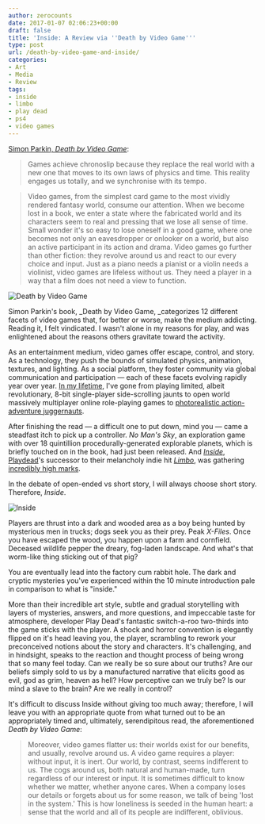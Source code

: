 ```yaml
---
author: zerocounts
date: 2017-01-07 02:06:23+00:00
draft: false
title: 'Inside: A Review via ''Death by Video Game'''
type: post
url: /death-by-video-game-and-inside/
categories:
- Art
- Media
- Review
tags:
- inside
- limbo
- play dead
- ps4
- video games
---
```


[Simon Parkin, _Death by Video Game_](http://www.mhpbooks.com/books/death-by-video-game/):

> Games achieve chronoslip because they replace the real world with a new one that moves to its own laws of physics and time. This reality engages us totally, and we synchronise with its tempo.

> Video games, from the simplest card game to the most vividly rendered fantasy world, consume our attention. When we become lost in a book, we enter a state where the fabricated world and its characters seem to real and pressing that we lose all sense of time. Small wonder it's so easy to lose oneself in a good game, where one becomes not only an eavesdropper or onlooker on a world, but also an active participant in its action and drama. Video games go further than other fiction: they revolve around us and react to our every choice and input. Just as a piano needs a pianist or a violin needs a violinist, video games are lifeless without us. They need a player in a way that a film does not need a view to function.

![Death by Video Game](/death-by-video-game.jpg)

Simon Parkin's book, _Death by Video Game, _categorizes 12 different facets of video games that, for better or worse, make the medium addicting. Reading it, I felt vindicated. I wasn't alone in my reasons for play, and was enlightened about the reasons others gravitate toward the activity.

As an entertainment medium, video games offer escape, control, and story. As a technology, they push the bounds of simulated physics, animation, textures, and lighting. As a social platform, they foster community via global communication and participation — each of these facets evolving rapidly year over year. [In my lifetime](https://www.zerocounts.net/2013/10/15/why-game/), I've gone from playing limited, albeit revolutionary, 8-bit single-player side-scrolling jaunts to open world massively multiplayer online role-playing games to [photorealistic action-adventure juggernauts](https://www.zerocounts.net/2016/07/30/uncharted-4-a-thiefs-end-a-review/).

After finishing the read — a difficult one to put down, mind you — came a steadfast itch to pick up a controller. _No Man's Sky_, an exploration game with over 18 quintillion procedurally-generated explorable planets, which is briefly touched on in the book, had just been released. And [_Inside_](http://www.playdead.com/games/inside/), [Playdead](http://playdead.com)'s successor to their melancholy indie hit [_Limbo_](http://www.playdead.com/games/limbo/), was gathering [incredibly high marks](http://www.metacritic.com/game/xbox-one/inside).

In the debate of open-ended vs short story, I will always choose short story. Therefore, _Inside_.

![Inside](/inside.png)

Players are thrust into a dark and wooded area as a boy being hunted by mysterious men in trucks; dogs seek you as their prey. Peak _X-Files_. Once you have escaped the wood, you happen upon a farm and cornfield. Deceased wildlife pepper the dreary, fog-laden landscape. And what's that worm-like thing sticking out of that pig?

You are eventually lead into the factory cum rabbit hole. The dark and cryptic mysteries you've experienced within the 10 minute introduction pale in comparison to what is "inside."

More than their incredible art style, subtle and gradual storytelling with layers of mysteries, answers, and more questions, and impeccable taste for atmosphere, developer Play Dead's fantastic switch-a-roo two-thirds into the game sticks with the player. A shock and horror convention is elegantly flipped on it's head leaving you, the player, scrambling to rework your preconceived notions about the story and characters. It's challenging, and in hindsight, speaks to the reaction and thought process of being wrong that so many feel today. Can we really be so sure about our truths? Are our beliefs simply sold to us by a manufactured narrative that elicits good as evil, god as grim, heaven as hell? How perceptive can we truly be? Is our mind a slave to the brain? Are we really in control?

It's difficult to discuss Inside without giving too much away; therefore, I will leave you with an appropriate quote from what turned out to be an appropriately timed and, ultimately, serendipitous read, the aforementioned _Death by Video Game_:

> Moreover, video games flatter us: their worlds exist for our benefits, and usually, revolve around us. A video game requires a player: without input, it is inert. Our world, by contrast, seems indifferent to us. The cogs around us, both natural and human-made, turn regardless of our interest or input. It is sometimes difficult to know whether we matter, whether anyone cares. When a company loses our details or forgets about us for some reason, we talk of being 'lost in the system.' This is how loneliness is seeded in the human heart: a sense that the world and all of its people are indifferent, oblivious.